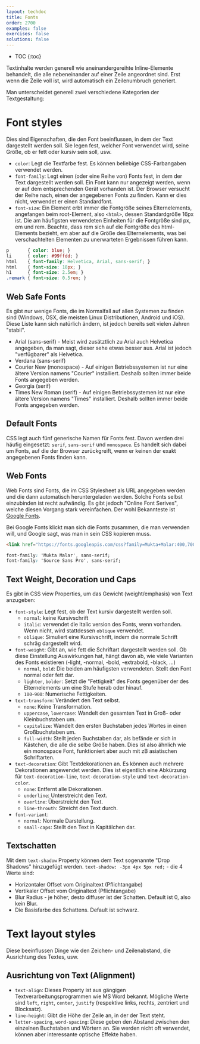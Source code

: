 ```yaml
---
layout: techdoc
title: Fonts
order: 2700
examples: false
exercises: false
solutions: false
---
```

* TOC
{:toc}

Textinhalte werden generell wie aneinandergereihte Inline-Elemente behandelt, die alle nebeneinander auf einer Zeile angeordnet sind. Erst wenn die Zeile voll ist, wird automatisch ein Zeilenumbruch generiert.

Man unterscheidet generell zwei verschiedene Kategorien der Textgestaltung:

# Font styles
Dies sind Eigenschaften, die den Font beeinflussen, in dem der Text dargestellt werden soll. Sie legen fest, welcher Font verwendet wird, seine Größe, ob er fett oder kursiv sein soll, usw.

* `color`: Legt die Textfarbe fest. Es können beliebige CSS-Farbangaben verwendet werden.
* `font-family`: Legt einen (oder eine Reihe von) Fonts fest, in dem der Text dargestellt werden soll. Ein Font kann nur angezeigt werden, wenn er auf dem entsprechenden Gerät vorhanden ist. Der Browser versucht der Reihe nach, einen der angegebenen Fonts zu finden. Kann er dies nicht, verwendet er einen Standardfont.
* `font-size`: Ein Element erbt immer die Fontgröße seines Elternelements, angefangen beim root-Element, also `<html>`, dessen Standardgröße 16px ist. Die am häufigsten verwendeten Einheiten für die Fontgröße sind px, em und rem. Beachte, dass rem sich auf die Fontgröße des html-Elements bezieht, em aber auf die Größe des Elternelements, was bei verschachtelten Elementen zu unerwarteten Ergebnissen führen kann.
```css
p       { color: blue; }
li      { color: #99ffdd; }
html    { font-family: Helvetica, Arial, sans-serif; }
html    { font-size: 18px; }
h1      { font-size: 2.5em; }
.remark { font-size: 0.5rem; }
```

## Web Safe Fonts
Es gibt nur wenige Fonts, die im Normalfall auf allen Systemen zu finden sind (Windows, OSX, die meisten Linux Distributionen, Android und iOS). Diese Liste kann sich natürlich ändern, ist jedoch bereits seit vielen Jahren "stabil".

* Arial	(sans-serif) - Meist wird zusätztlich zu Arial auch Helvetica angegeben, da man sagt, dieser sehe etwas besser aus. Arial ist jedoch "verfügbarer" als Helvetica.
* Verdana (sans-serif)
* Courier New (monospace) - Auf einigen Betriebssystemen ist nur eine ältere Version namens "Courier" installiert. Deshalb sollten immer beide Fonts angegeben werden.
* Georgia (serif)
* Times New Roman (serif) -  Auf einigen Betriebssystemen ist nur eine ältere Version namens "Times" installiert. Deshalb sollten immer beide Fonts angegeben werden.


## Default Fonts
CSS legt auch fünf generische Namen für Fonts fest. Davon werden drei häufig eingesetzt: `serif`, `sans-serif` und `monospace`. Es handelt sich dabei um Fonts, auf die der Browser zurückgreift, wenn er keinen der exakt angegebenen Fonts finden kann.

## Web Fonts
Web Fonts sind Fonts, die im CSS Stylesheet als URL angegeben werden und die dann automatisch heruntergeladen werden. Solche Fonts selbst einzubinden ist recht aufwändig. Es gibt jedoch "Online Font Serives", welche diesen Vorgang stark vereinfachen. Der wohl Bekannteste ist [Google Fonts](https://fonts.google.com/).

Bei Google Fonts klickt man sich die Fonts zusammen, die man verwenden will, und Google sagt, was man in sein CSS kopieren muss.

```html
<link href="https://fonts.googleapis.com/css?family=Mukta+Malar:400,700|Source+Sans+Pro:400,700" rel="stylesheet">
```
```css
font-family: 'Mukta Malar', sans-serif;
font-family: 'Source Sans Pro', sans-serif;
```

## Text Weight, Decoration und Caps
Es gibt in CSS view Properties, um das Gewicht (weight/emphasis) von Text anzugeben:
* `font-style`: Legt fest, ob der Text kursiv dargestellt werden soll.
  * `normal`: keine Kursivschrift
  * `italic`: verwendet die Italic version des Fonts, wenn vorhanden. Wenn nicht, wird stattdessen `oblique` verwendet.
  * `oblique`: Simuliert eine Kursivschrift, indem die normale Schrift schräg dargestellt wird.
* `font-weight`: Gibt an, wie fett die Schriftart dargestellt werden soll. Ob diese Einstellung Auswirkungen hat, hängt davon ab, wie viele Varianten des Fonts existieren (-light, -normal, -bold, -extrabold, -black, ...)
  * `normal`, `bold`: Die beiden am häufigsten verwendeten. Stellt den Font normal oder fett dar.
  * `lighter`, `bolder`: Setzt die "Fettigkeit" des Fonts gegenüber der des Elternelements um eine Stufe herab oder hinauf.
  * `100`-`900`: Numerische Fettigkeiten.
* `text-transform`: Verändert den Text selbst.
  * `none`: Keine Transformation.
  * `uppercase`, `lowercase`: Wandelt den gesamten Text in Groß- oder Kleinbuchstaben um.
  * `capitalize`: Wandelt den ersten Buchstaben jedes Wortes in einen Großbuchstaben um.
  * `full-width`: Stellt jeden Buchstaben dar, als befände er sich in Kästchen, die alle die selbe Größe haben. Dies ist also ähnlich wie ein monospace Font, funktioniert aber auch mit zB asiatischen Schriftarten.
* `text-decoration`: Gibt Textdekorationen an. Es können auch mehrere Dekorationen angewendet werden. Dies ist eigentlich eine Abkürzung für `text-decoration-line`, `text-decoration-style` und `text-decoration-color`.
  * `none`: Entfernt alle Dekorationen.
  * `underline`: Unterstreicht den Text.
  * `overline`: Überstreicht den Text.
  * `line-throuth`: Streicht den Text durch.
* `font-variant`:
  * `normal`: Normale Darstellung.
  * `small-caps`: Stellt den Text in Kapitälchen dar.

## Textschatten
Mit dem `text-shadow` Property können dem Text sogenannte "Drop Shadows" hinzugefügt werden.
`text-shadow: -3px 4px 5px red;` - die 4 Werte sind:
* Horizontaler Offset vom Originaltext (Pflichtangabe)
* Vertikaler Offset vom Originaltext (Pflichtangabe)
* Blur Radius - je höher, desto diffuser ist der Schatten. Default ist 0, also kein Blur.
* Die Basisfarbe des Schattens. Default ist schwarz.

# Text layout styles
Diese beeinflussen Dinge wie den Zeichen- und Zeilenabstand, die Ausrichtung des Textes, usw.

## Ausrichtung von Text (Alignment)
* `text-align`: Dieses Property ist aus gängigen Textverarbeitungsprogrammen wie MS Word bekannt. Mögliche Werte sind `left`, `right`, `center`, `justify` (respektive links, rechts, zentriert und Blocksatz).
* `line-height`: Gibt die Höhe der Zeile an, in der der Text steht. 
* `letter-spacing`, `word-spacing`: Diese geben den Abstand zwischen den einzelnen Buchstaben und Wörtern an. Sie werden nicht oft verwendet, können aber interessante optische Effekte haben.
